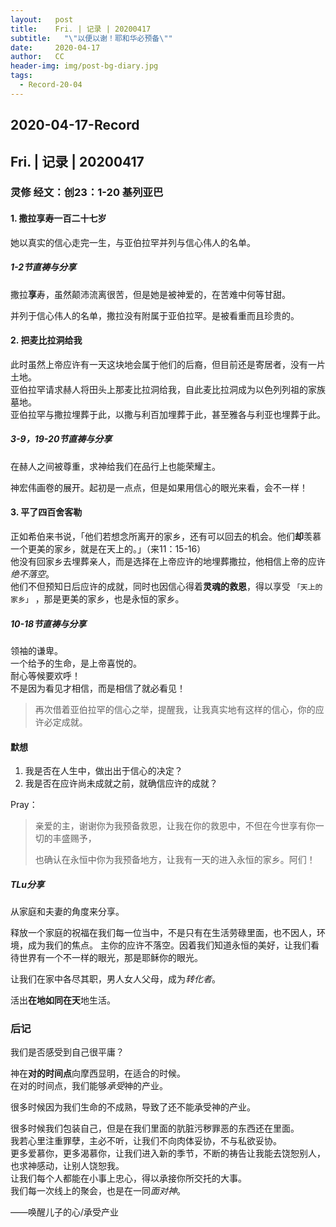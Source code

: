 ```yaml
---
layout:   post
title:    Fri. | 记录 | 20200417
subtitle:   "\"以便以谢！耶和华必预备\""
date:     2020-04-17
author:   CC
header-img: img/post-bg-diary.jpg
tags:
  - Record-20-04
---
```


## 2020-04-17-Record

## Fri. | 记录 | 20200417

### 灵修 经文：创23：1-20 基列亚巴

#### 1. 撒拉享寿一百二十七岁

她以真实的信心走完一生，与亚伯拉罕并列与信心伟人的名单。

##### 1-2节直祷与分享

撒拉**享**寿，虽然颠沛流离很苦，但是她是被神爱的，在苦难中何等甘甜。

并列于信心伟人的名单，撒拉没有附属于亚伯拉罕。是被看重而且珍贵的。

#### 2. 把麦比拉洞给我

此时虽然上帝应许有一天这块地会属于他们的后裔，但目前还是寄居者，没有一片土地。  
亚伯拉罕请求赫人将田头上那麦比拉洞给我，自此麦比拉洞成为以色列列祖的家族墓地。  
亚伯拉罕与撒拉埋葬于此，以撒与利百加埋葬于此，甚至雅各与利亚也埋葬于此。

##### 3-9，19-20节直祷与分享

在赫人之间被尊重，求神给我们在品行上也能荣耀主。

神宏伟画卷的展开。起初是一点点，但是如果用信心的眼光来看，会不一样！

#### 3. 平了四百舍客勒

正如希伯来书说，「他们若想念所离开的家乡，还有可以回去的机会。他们**却**羡慕一个更美的家乡，就是在天上的。」（来11：15-16）  
他没有回家乡去埋葬亲人，而是选择在上帝应许的地埋葬撒拉，他相信上帝的应许*绝不落空*。  
他们不但预知日后应许的成就，同时也因信心得着**灵魂的救恩**，得以享受 `「天上的家乡」` ，那是更美的家乡，也是永恒的家乡。

##### 10-18节直祷与分享

领袖的谦卑。  
一个给予的生命，是上帝喜悦的。  
耐心等候要欢呼！  
不是因为看见才相信，而是相信了就必看见！

> 再次借着亚伯拉罕的信心之举，提醒我，让我真实地有这样的信心，你的应许必定成就。

#### 默想

1. 我是否在人生中，做出出于信心的决定？
2. 我是否在应许尚未成就之前，就确信应许的成就？

Pray：

> 亲爱的主，谢谢你为我预备救恩，让我在你的救恩中，不但在今世享有你一切的丰盛赐予，
>
> 也确认在永恒中你为我预备地方，让我有一天的进入永恒的家乡。阿们！

##### TLu分享

从家庭和夫妻的角度来分享。

释放一个家庭的祝福在我们每一位当中，不是只有在生活劳碌里面，也不因人，环境，成为我们的焦点。
主你的应许不落空。因着我们知道永恒的美好，让我们看待世界有一个不一样的眼光，那是耶稣你的眼光。

让我们在家中各尽其职，男人女人父母，成为*转化者*。  

活出**在地如同在天**地生活。

### 后记

我们是否感受到自己很平庸？  

神在**对的时间点**向摩西显明，在适合的时候。  
在对的时间点，我们能够*承受*神的产业。  

很多时候因为我们生命的不成熟，导致了还不能承受神的产业。  

很多时候我们包装自己，但是在我们里面的肮脏污秽罪恶的东西还在里面。  
我若心里注重罪孽，主必不听，让我们不向肉体妥协，不与私欲妥协。  
更多爱慕你，更多渴慕你，让我们进入新的季节，不断的祷告让我能去饶恕别人，也求神感动，让别人饶恕我。  
让我们每个人都能在小事上忠心，得以承接你所交托的大事。  
我们每一次线上的聚会，也是在一同*面对神*。

——唤醒儿子的心/承受产业

